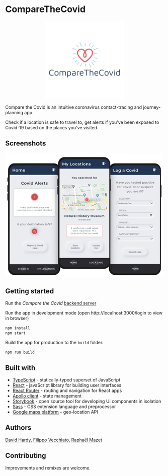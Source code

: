 # CompareTheCovid

<p align="center">
  <img src="./src/images/logo.png" width=250/>
</p>

Compare the Covid is an intuitive coronavirus contact-tracing and journey-planning app.

Check if a location is safe to travel to, get alerts if you've been exposed to Covid-19 based on the places you've visited.

## Screenshots

<p align="center">
  <img src="./src/images/comparethecovid-screenshots.png" width=600/>
</p>

## Getting started

Run the *Compare the Covid* [backend server](https://github.com/raphael-mazet/compare-the-covid-server)

Run the app in development mode (open http://localhost:3000/login to view in browser) <br/>
```
npm install
npm start
```

Build the app for production to the `build` folder.<br/>
```
npm run build
```

## Built with

* [TypeScript](https://www.typescriptlang.org/) -  statically-typed superset of JavaScript
* [React](https://reactjs.org/) - javaScript library for building user interfaces
* [React Router](https://reactrouter.com/) - routing and navigation for React apps
* [Apollo client](https://www.apollographql.com/docs/react/) - state management
* [Storybook](https://storybook.js.org/) - open source tool for developing UI components in isolation
* [Sass](https://sass-lang.com/) - CSS extension language and preprocessor
* [Google maps platform](https://developers.google.com/maps/documentation) - geo-location API

## Authors
[David Hardy](https://github.com/davzhardy), [Filippo Vecchiato](https://github.com/filvecchiato), [Raphaël Mazet](https://github.com/raphael-mazet/)

## Contributing

Improvements and remixes are welcome.
